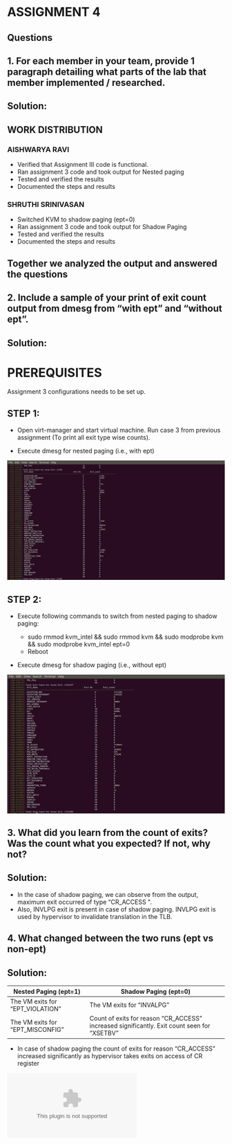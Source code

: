 
# ASSIGNMENT 4

## Questions
## 1. For each member in your team, provide 1 paragraph detailing what parts of the lab that member implemented / researched.

## Solution:

##  WORK DISTRIBUTION

### AISHWARYA RAVI
  * Verified that Assignment III code is functional.
  * Ran assignment 3 code and took output for Nested paging 
  * Tested and verified the results
  * Documented the steps and results

### SHRUTHI SRINIVASAN
  * Switched KVM to shadow paging (ept=0)
  * Ran assignment 3 code and took output for Shadow Paging 
  * Tested and verified the results
  * Documented the steps and results

## Together we analyzed the output and answered the questions
  
## 2. Include a sample of your print of exit count output from dmesg from “with ept” and “without ept”.

## Solution: 

# PREREQUISITES

Assignment 3 configurations needs to be set up.

## STEP 1:
  * Open virt-manager and start virtual machine. Run case 3 from previous assignment (To print all exit type wise counts). 

  * Execute dmesg for nested paging (i.e., with ept)
  
  ![image](https://github.com/aishwaryaravi19/linux/blob/master/output-assignment4/cmpe283.4.1.png)
  
## STEP 2: 	

 * Execute following commands to switch from nested paging to shadow paging:  
	
   *	sudo rmmod kvm_intel && sudo rmmod kvm && sudo modprobe kvm && sudo modprobe kvm_intel ept=0
   *	Reboot
 
 * Execute dmesg for shadow paging (i.e., without ept)
 
 ![image](https://github.com/aishwaryaravi19/linux/blob/master/output-assignment4/cmpe283.4.2.png)

## 3. What did you learn from the count of exits? Was the count what you expected? If not, why not?

## Solution: 

- In the case of shadow paging, we can observe from the output, maximum exit occurred of type “CR_ACCESS ".
- Also, INVLPG exit is present in case of shadow paging. INVLPG exit is used by hypervisor to invalidate translation in the TLB.

## 4. What changed between the two runs (ept vs non-ept)

## Solution:

Nested Paging (ept=1)             |  Shadow Paging (ept=0)
----------------------------------| ---------------------------------
The VM exits for “EPT_VIOLATION”  | The VM exits for “INVALPG”
The VM exits for “EPT_MISCONFIG”  | Count of exits for reason “CR_ACCESS” increased significantly. Exit count seen for “XSETBV”
                                  
* In case of shadow paging the count of exits for reason “CR_ACCESS” increased significantly as hypervisor takes exits on access of CR register

![image](https://github.com/aishwaryaravi19/linux/blob/master/output-assignment4/book2.xlsx)



